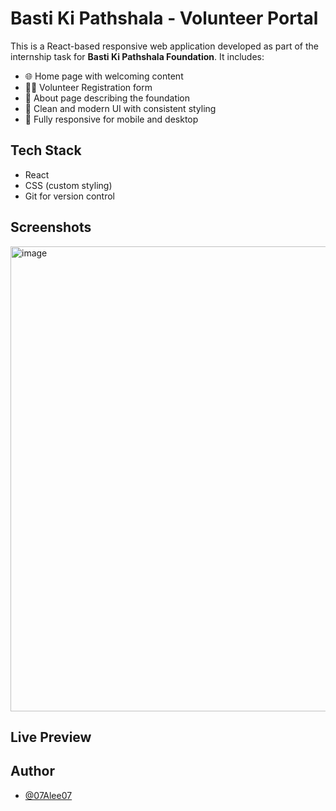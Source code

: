 # Basti Ki Pathshala - Volunteer Portal

This is a React-based responsive web application developed as part of the internship task for **Basti Ki Pathshala Foundation**. It includes:

- 🌐 Home page with welcoming content
- 🙋‍♀️ Volunteer Registration form
- 📖 About page describing the foundation
- 🎨 Clean and modern UI with consistent styling
- 📱 Fully responsive for mobile and desktop

## Tech Stack

- React
- CSS (custom styling)
- Git for version control

## Screenshots
<img width="1831" height="744" alt="image" src="https://github.com/user-attachments/assets/ce8b9dc1-0f2f-4d7c-8184-aa77893affda" />


## Live Preview


## Author

- [@07Alee07](https://github.com/07Alee07)
